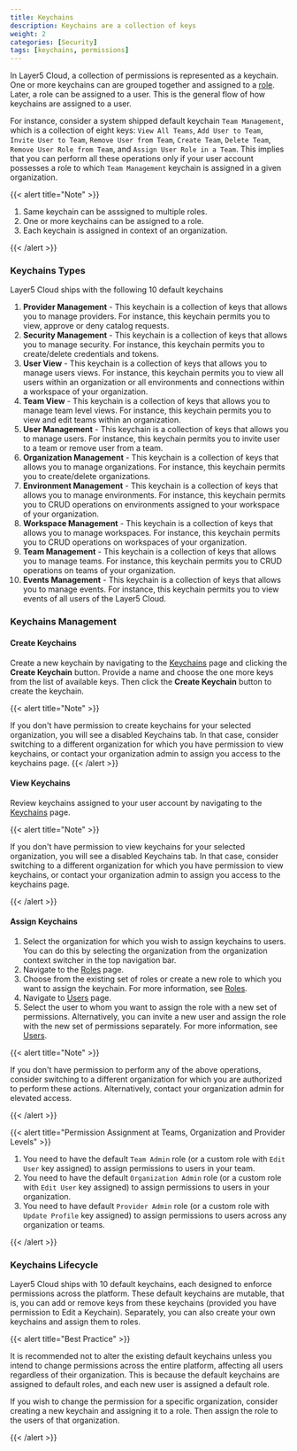 ```yaml
---
title: Keychains
description: Keychains are a collection of keys
weight: 2
categories: [Security]
tags: [keychains, permissions]
---
```


In Layer5 Cloud, a collection of permissions is represented as a keychain. One or more keychains can are grouped together and assigned to a [role](/cloud/security/roles). Later, a role can be assigned to a user. This is the general flow of how keychains are assigned to a user.

For instance, consider a system shipped default keychain `Team Management`, which is a collection of eight keys: `View All Teams`, `Add User to Team`, `Invite User to Team`, `Remove User from Team`, `Create Team`, `Delete Team`, `Remove User Role from Team`, and `Assign User Role in a Team`. This implies that you can perform all these operations only if your user account possesses a role to which `Team Management` keychain is assigned in a given organization.

{{< alert title="Note" >}}

1. Same keychain can be asssigned to multiple roles.
2. One or more keychains can be assigned to a role.
3. Each keychain is assigned in context of an organization.

{{< /alert >}}


### Keychains Types

Layer5 Cloud ships with the following 10 default keychains

<!-- TODO: Create separate page to explain in detail about each of the default keys assigned to the following default keychains. -->

1. **Provider Management** - This keychain is a collection of keys that allows you to manage providers. For instance, this keychain permits you to view, approve or deny catalog requests.
2. **Security Management** - This keychain is a collection of keys that allows you to manage security. For instance, this keychain permits you to create/delete credentials and tokens.
3. **User View** - This keychain is a collection of keys that allows you to manage users views. For instance, this keychain permits you to view all users within an organization or all environments and connections within a workspace of your organization.
4. **Team View** - This keychain is a collection of keys that allows you to manage team level views. For instance, this keychain permits you to view and edit teams within an organization.
5. **User Management** - This keychain is a collection of keys that allows you to manage users. For instance, this keychain permits you to invite user to a team or remove user from a team.
6. **Organization Management** - This keychain is a collection of keys that allows you to manage organizations. For instance, this keychain permits you to create/delete organizations.
7. **Environment Management** - This keychain is a collection of keys that allows you to manage environments. For instance, this keychain permits you to CRUD operations on environments assigned to your workspace of your organization.
8. **Workspace Management** - This keychain is a collection of keys that allows you to manage workspaces. For instance, this keychain permits you to CRUD operations on workspaces of your organization.
9. **Team Management** - This keychain is a collection of keys that allows you to manage teams. For instance, this keychain permits you to CRUD operations on teams of your organization.
10. **Events Management** - This keychain is a collection of keys that allows you to manage events. For instance, this keychain permits you to view events of all users of the Layer5 Cloud.


### Keychains Management

#### Create Keychains

Create a new keychain by navigating to the [Keychains](https://cloud.layer5.io/security/keychains) page and clicking the **Create Keychain** button. Provide a name and choose the one more keys from the list of available keys. Then click the **Create Keychain** button to create the keychain.


{{< alert title="Note" >}}

If you don't have permission to create keychains for your selected organization, you will see a disabled Keychains tab. In that case, consider switching to a different organization for which you have permission to view keychains, or contact your organization admin to assign you access to the keychains page.
{{< /alert >}}


#### View Keychains

Review keychains assigned to your user account by navigating to the [Keychains](https://cloud.layer5.io/security/keychains) page.

{{< alert title="Note" >}}

If you don't have permission to view keychains for your selected organization, you will see a disabled Keychains tab. In that case, consider switching to a different organization for which you have permission to view keychains, or contact your organization admin to assign you access to the keychains page.

{{< /alert >}}

#### Assign Keychains

1. Select the organization for which you wish to assign keychains to users. You can do this by selecting the organization from the organization context switcher in the top navigation bar.
2. Navigate to the [Roles](https://cloud.layer5.io/security/roles) page.
3. Choose from the existing set of roles or create a new role to which you want to assign the keychain. For more information, see [Roles](/cloud/security/roles).
4. Navigate to [Users](https://cloud.layer5.io/identity/users) page.
5. Select the user to whom you want to assign the role with a new set of permissions. Alternatively, you can invite a new user and assign the role with the new set of permissions separately. For more information, see [Users](/cloud/identity/users).

{{< alert title="Note" >}}

If you don't have permission to perform any of the above operations, consider switching to a different organization for which you are authorized to perform these actions. Alternatively, contact your organization admin for elevated access.

{{< /alert >}}


{{< alert title="Permission Assignment at Teams, Organization and Provider Levels" >}}

1. You need to have the default `Team Admin` role (or a custom role with `Edit User` key assigned) to assign permissions to users in your team.
2. You need to have the default `Organization Admin` role (or a custom role with `Edit User` key assigned) to assign permissions to users in your organization.
3. You need to have default `Provider Admin` role (or a custom role with `Update Profile` key assigned) to assign permissions to users across any organization or teams.

{{< /alert >}}


### Keychains Lifecycle

Layer5 Cloud ships with 10 default keychains, each designed to enforce permissions across the platform. These default keychains are mutable, that is, you can add or remove keys from these keychains (provided you have permission to Edit a Keychain). Separately, you can also create your own keychains and assign them to roles.

{{< alert title="Best Practice" >}}

It is recommended not to alter the existing default keychains unless you intend to change permissions across the entire platform, affecting all users regardless of their organization. This is because the default keychains are assigned to default roles, and each new user is assigned a default role.

If you wish to change the permission for a specific organization, consider creating a new keychain and assigning it to a role. Then assign the role to the users of that organization.

{{< /alert >}}